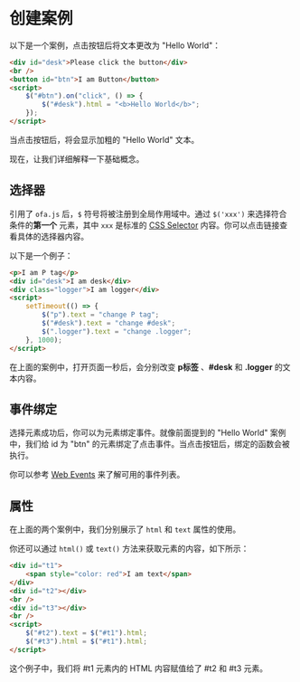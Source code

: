 # 创建案例

以下是一个案例，点击按钮后将文本更改为 "Hello World"：

```html
<div id="desk">Please click the button</div>
<br />
<button id="btn">I am Button</button>
<script>
    $("#btn").on("click", () => {
        $("#desk").html = "<b>Hello World</b>";
    });
</script>
```

当点击按钮后，将会显示加粗的 "Hello World" 文本。

现在，让我们详细解释一下基础概念。

## 选择器

引用了 `ofa.js` 后，`$` 符号将被注册到全局作用域中。通过 `$('xxx')` 来选择符合条件的**第一个** 元素，其中 `xxx` 是标准的 [CSS Selector](https://developer.mozilla.org/en-US/docs/Web/CSS/CSS_selectors)  内容。你可以点击链接查看具体的选择器内容。

以下是一个例子：

```html
<p>I am P tag</p>
<div id="desk">I am desk</div>
<div class="logger">I am logger</div>
<script>
    setTimeout(() => {
        $("p").text = "change P tag";
        $("#desk").text = "change #desk";
        $(".logger").text = "change .logger";
    }, 1000);
</script>
```

在上面的案例中，打开页面一秒后，会分别改变 **p标签** 、**#desk** 和 **.logger**  的文本内容。

## 事件绑定

选择元素成功后，你可以为元素绑定事件。就像前面提到的 "Hello World" 案例中，我们给 id 为 "btn" 的元素绑定了点击事件。当点击按钮后，绑定的函数会被执行。

你可以参考 [Web Events](https://developer.mozilla.org/en-US/docs/Web/Events)  来了解可用的事件列表。

## 属性

在上面的两个案例中，我们分别展示了 `html` 和 `text` 属性的使用。

你还可以通过 `html()` 或 `text()` 方法来获取元素的内容，如下所示：

```html
<div id="t1">
    <span style="color: red">I am text</span>
</div>
<div id="t2"></div>
<br />
<div id="t3"></div>
<br />
<script>
    $("#t2").text = $("#t1").html;
    $("#t3").html = $("#t1").html;
</script>
```

这个例子中，我们将 #t1 元素内的 HTML 内容赋值给了 #t2 和 #t3 元素。
